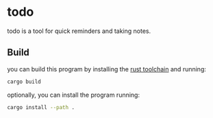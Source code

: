 # todo

todo is a tool for quick reminders and taking notes.

## Build
you can build this program by installing the 
[rust toolchain](https://rustup.rs/) and running:
```sh
cargo build
```
optionally, you can install the program running:
```sh
cargo install --path .
```
